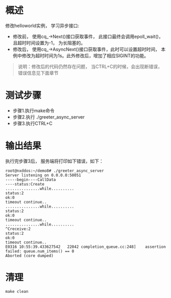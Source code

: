 # 概述
修改helloworld实例， 学习异步接口:
- 修改前， 使用cq_-\>Next()接口获取事件， 此接口最终会调用epoll_wait()， 且超时时间设置为-1， 为长阻塞的。
- 修改后， 使用cq_-\>AsyncNext()接口获取事件，此时可以设置超时时间， 本例中修改为超时时间为1s。此外修改后，增加了相应SIGINT的功能。 
> 说明：修改后的代码仍然存在问题， 当CTRL+C的时候，会出现断错误， 错误信息见下面章节
# 测试步骤
- 步骤1.执行make命令
- 步骤2.执行 ./greeter_async_server
- 步骤3.执行CTRL+C
# 输出结果
执行完步骤3后， 服务端将打印如下错误，如下：
```
root@nxddos:~/demo8# ./greeter_async_server
Server listening on 0.0.0.0:50051
-----begin----CallData
----status:Create
...............while..........
status:2
ok:0
timeout continue..
...............while..........
status:2
ok:0
timeout continue..
...............while..........
^Creceive:2
status:2
ok:0
timeout continue..
E0316 10:55:39.433627542   22042 completion_queue.cc:248]    assertion failed: queue.num_items() == 0
Aborted (core dumped)
```
# 清理
```
make clean
```
